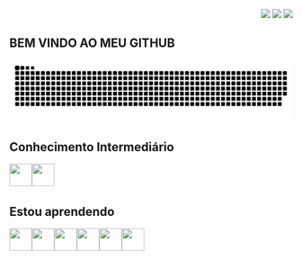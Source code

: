 <div>
<p align="right">
   <a style="text-align: right; padding: 0px;" href="https://www.youtube.com/channel/vynijales" target="_blank"><img src="https://img.shields.io/badge/YouTube-FF0000?style=for-the-badge&logo=youtube&logoColor=white" target="_blank"></a>
  <a href="https://instagram.com/vynijales" target="_blank"><img src="https://img.shields.io/badge/-Instagram-%23E4405F?style=for-the-badge&logo=instagram&logoColor=white" target="_blank"></a>
  <a href="https://www.linkedin.com/in/vynijales" target="_blank"><img src="https://img.shields.io/badge/-LinkedIn-%230077B5?style=for-the-badge&logo=linkedin&logoColor=white" target="_blank"></a> 
</p>
</div>

## BEM VINDO AO MEU GITHUB
<div align="center">
 
![Snake animation](https://github.com/vynijales/vynijales/blob/output/github-contribution-grid-snake.svg)

</div>
<!-- <p>Meu nome é Matheus Vynicius, sou Técnico em Informática pelo Instituto Federal do Rio Grande do Norte (IFRN), atualmente discente do Curso de Bacharelado em Ciência da Computação da Universidade Federal Rural do Semi-Árido (UFERSA).</p> -->

<!-- <div align="center">
<a href="https://github.com/vynijales">
<img height="180em" src="https://github-readme-stats.vercel.app/api/top-langs/?username=vynijales&layout=compact&langs_count=7&theme=dracula"/>
<img height="180em" src="https://github-readme-stats.vercel.app/api?username=vynijales&show_icons=true&theme=dracula&include_all_commits=true&count_private=true"/>
</div> -->

## Conhecimento Intermediário   
<img src="https://cdn.jsdelivr.net/gh/devicons/devicon/icons/python/python-original.svg" width= 40 height=40 /><img src="https://cdn.jsdelivr.net/gh/devicons/devicon/icons/javascript/javascript-original.svg" width= 40 height=40 />
   
## Estou aprendendo
<img src="https://cdn.jsdelivr.net/gh/devicons/devicon/icons/html5/html5-original.svg" width=40 height=40 /><img src="https://cdn.jsdelivr.net/gh/devicons/devicon/icons/css3/css3-original.svg" width=40 height=40 /><img src="https://cdn.jsdelivr.net/gh/devicons/devicon/icons/cplusplus/cplusplus-original.svg" width=40 height=40 /><img src="https://cdn.jsdelivr.net/gh/devicons/devicon/icons/nodejs/nodejs-original.svg" width=40 height=40 /><img src="https://cdn.jsdelivr.net/gh/devicons/devicon/icons/git/git-original.svg" width=40 height=40 /><img src="https://cdn.jsdelivr.net/gh/devicons/devicon/icons/github/github-original.svg" width=40 height=40 />      
